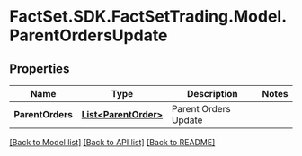 # FactSet.SDK.FactSetTrading.Model.ParentOrdersUpdate

## Properties

Name | Type | Description | Notes
------------ | ------------- | ------------- | -------------
**ParentOrders** | [**List&lt;ParentOrder&gt;**](ParentOrder.md) | Parent Orders Update | 

[[Back to Model list]](../README.md#documentation-for-models) [[Back to API list]](../README.md#documentation-for-api-endpoints) [[Back to README]](../README.md)

